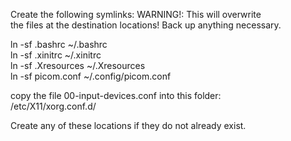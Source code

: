 Create the following symlinks: WARNING!: This will overwrite  
the files at the destination locations! Back up anything necessary.  
  
  ln -sf .bashrc ~/.bashrc  
  ln -sf .xinitrc ~/.xinitrc  
  ln -sf .Xresources ~/.Xresources  
  ln -sf picom.conf ~/.config/picom.conf  
  
copy the file 00-input-devices.conf into this folder:  
  /etc/X11/xorg.conf.d/  
  
Create any of these locations if they do not already exist.  

